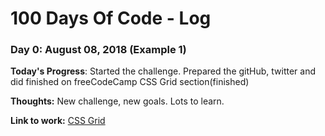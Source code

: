 # 100 Days Of Code - Log

### Day 0: August 08, 2018 (Example 1)

**Today's Progress**: Started the challenge. Prepared the gitHub, twitter and did finished on freeCodeCamp CSS Grid section(finished)

**Thoughts:** New challenge, new goals. Lots to learn. 

**Link to work:** [CSS Grid](https://learn.freecodecamp.org/responsive-web-design/css-grid)
